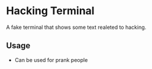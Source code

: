 # Hacking Terminal

A fake terminal that shows some text realeted to hacking. 

## Usage

- Can be used for prank people

